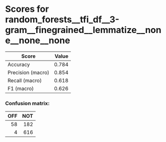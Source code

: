 # Scores for random_forests__tfi_df__3-gram__finegrained__lemmatize__none__none__none
|      Score      |Value|
|-----------------|----:|
|Accuracy         |0.784|
|Precision (macro)|0.854|
|Recall (macro)   |0.618|
|F1 (macro)       |0.626|

### Confusion matrix:
|OFF|NOT|
|--:|--:|
| 58|182|
|  4|616|
